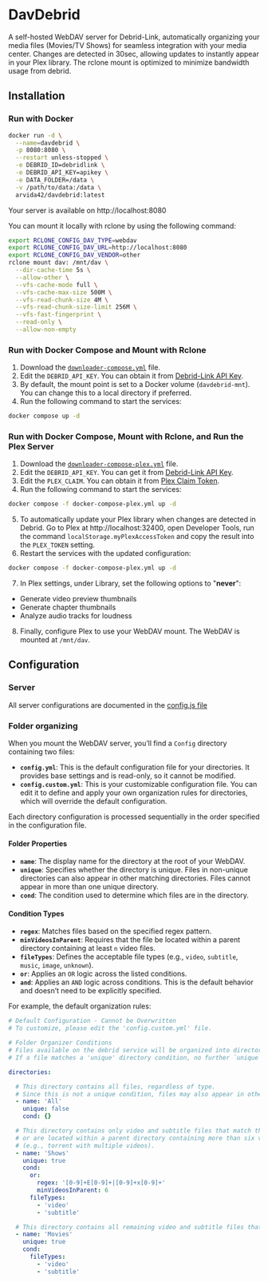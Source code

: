 # DavDebrid

A self-hosted WebDAV server for Debrid-Link, automatically organizing your media files (Movies/TV Shows) for seamless integration with your media center. Changes are detected in 30sec, allowing updates to instantly appear in your Plex library. The rclone mount is optimized to minimize bandwidth usage from debrid.

## Installation

### Run with Docker

```bash
docker run -d \
  --name=davdebrid \
  -p 8080:8080 \
  --restart unless-stopped \
  -e DEBRID_ID=debridlink \
  -e DEBRID_API_KEY=apikey \
  -e DATA_FOLDER=/data \
  -v /path/to/data:/data \
  arvida42/davdebrid:latest
```

Your server is available on http://localhost:8080

You can mount it locally with rclone by using the following command:
```bash
export RCLONE_CONFIG_DAV_TYPE=webdav
export RCLONE_CONFIG_DAV_URL=http://localhost:8080
export RCLONE_CONFIG_DAV_VENDOR=other
rclone mount dav: /mnt/dav \
  --dir-cache-time 5s \
  --allow-other \
  --vfs-cache-mode full \
  --vfs-cache-max-size 500M \
  --vfs-read-chunk-size 4M \
  --vfs-read-chunk-size-limit 256M \
  --vfs-fast-fingerprint \
  --read-only \
  --allow-non-empty
```

### Run with Docker Compose and Mount with Rclone

1. Download the [`downloader-compose.yml`](./docker-compose.yml) file.
2. Edit the `DEBRID_API_KEY`. You can obtain it from [Debrid-Link API Key](https://debrid-link.com/webapp/apikey).
3. By default, the mount point is set to a Docker volume (`davdebrid-mnt`). You can change this to a local directory if preferred.
4. Run the following command to start the services:
  ```bash
  docker compose up -d
  ```

### Run with Docker Compose, Mount with Rclone, and Run the Plex Server

1. Download the [`downloader-compose-plex.yml`](./docker-compose-plex.yml) file.
2. Edit the `DEBRID_API_KEY`. You can get it from [Debrid-Link API Key](https://debrid-link.com/webapp/apikey).
3. Edit the `PLEX_CLAIM`. You can obtain it from [Plex Claim Token](https://plex.tv/claim).
4. Run the following command to start the services:
  ```bash
  docker compose -f docker-compose-plex.yml up -d
  ```
5. To automatically update your Plex library when changes are detected in Debrid. Go to Plex at http://localhost:32400, open Developer Tools, run the command `localStorage.myPlexAccessToken` and copy the result into the `PLEX_TOKEN` setting.
6. Restart the services with the updated configuration:
  ```bash
  docker compose -f docker-compose-plex.yml up -d
  ```
7. In Plex settings, under Library, set the following options to "**never**":
  - Generate video preview thumbnails
  - Generate chapter thumbnails
  - Analyze audio tracks for loudness
8. Finally, configure Plex to use your WebDAV mount. The WebDAV is mounted at `/mnt/dav`.

## Configuration

### Server

All server configurations are documented in the [config.js file](./src/lib/config.js)

### Folder organizing

When you mount the WebDAV server, you’ll find a `Config` directory containing two files:

- **`config.yml`**: This is the default configuration file for your directories. It provides base settings and is read-only, so it cannot be modified.
- **`config.custom.yml`**: This is your customizable configuration file. You can edit it to define and apply your own organization rules for directories, which will override the default configuration.

Each directory configuration is processed sequentially in the order specified in the configuration file.

#### Folder Properties
- **`name`**: The display name for the directory at the root of your WebDAV.
- **`unique`**: Specifies whether the directory is unique. Files in non-unique directories can also appear in other matching directories. Files cannot appear in more than one unique directory.
- **`cond`**: The condition used to determine which files are in the directory.

#### Condition Types
- **`regex`**: Matches files based on the specified regex pattern.
- **`minVideosInParent`**: Requires that the file be located within a parent directory containing at least `n` video files.
- **`fileTypes`**: Defines the acceptable file types (e.g., `video`, `subtitle`, `music`, `image`, `unknown`).
- **`or`**: Applies an `OR` logic across the listed conditions.
- **`and`**: Applies an `AND` logic across conditions. This is the default behavior and doesn’t need to be explicitly specified.


For example, the default organization rules:

```yaml
# Default Configuration - Cannot be Overwritten
# To customize, please edit the 'config.custom.yml' file.

# Folder Organizer Conditions
# Files available on the debrid service will be organized into directories based on specified conditions.
# If a file matches a 'unique' directory condition, no further `unique` directory conditions will be checked for that file.

directories:

  # This directory contains all files, regardless of type.
  # Since this is not a unique condition, files may also appear in other applicable directories.
  - name: 'All'
    unique: false
    cond: {}

  # This directory contains only video and subtitle files that match the specified regex 
  # or are located within a parent directory containing more than six video files 
  # (e.g., torrent with multiple videos).
  - name: 'Shows'
    unique: true
    cond:
      or:
        regex: '[0-9]+E[0-9]+|[0-9]+x[0-9]+'
        minVideosInParent: 6
      fileTypes:
        - 'video'
        - 'subtitle'

  # This directory contains all remaining video and subtitle files that do not match the conditions of previous unique directories (Shows).
  - name: 'Movies'
    unique: true
    cond:
      fileTypes:
        - 'video'
        - 'subtitle'

```